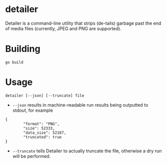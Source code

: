 # detailer
Detailer is a command-line utility that strips (de-tails) garbage past the end of media files (currently, JPEG and PNG are supported).

# Building
`go build`

# Usage
```
detailer [--json] [--truncate] file
```

* `--json` results in machine-readable run results being outputted to stdout, for example
```
{
        "format": "PNG",
        "size": 52333,
        "data_size": 52187,
        "truncated": true
}
```

* `--truncate` tells Detailer to actually truncate the file, otherwise a dry run will be performed.
